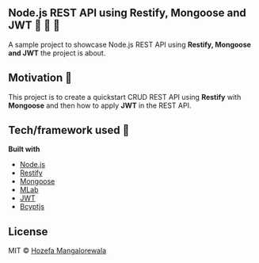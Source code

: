 ## Node.js REST API using Restify, Mongoose and JWT :rocket: :key: :balloon:

A sample project to showcase Node.js REST API using **Restify, Mongoose and JWT** the project is about.

## Motivation :star2:

This project is to create a quickstart CRUD REST API using **Restify** with **Mongoose** and then how to apply **JWT** in the REST API.

## Tech/framework used :star2:

<b>Built with</b>

- [Node.js](https://nodejs.org/en/)
- [Restify](http://restify.com/)
- [Mongoose](https://mongoosejs.com/)
- [MLab](https://mlab.com)
- [JWT](https://jwt.io/)
- [Bcyptjs](https://www.npmjs.com/package/bcryptjs)

## License

MIT © [Hozefa Mangalorewala](hozefam@gmail.com)
